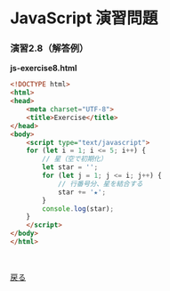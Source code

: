 # JavaScript 演習問題

### 演習2.8（解答例）

**js-exercise8.html**

```html
<!DOCTYPE html>
<html>
<head>
    <meta charset="UTF-8">
    <title>Exercise</title>
</head>
<body>
    <script type="text/javascript">
    for (let i = 1; i <= 5; i++) {
        // 星（空で初期化）
        let star = '';
        for (let j = 1; j <= i; j++) {
            // 行番号分、星を結合する
            star += '★';
        }
        console.log(star);
    }
    </script>
</body>
</html>
```

<br>

[戻る](../README.md)